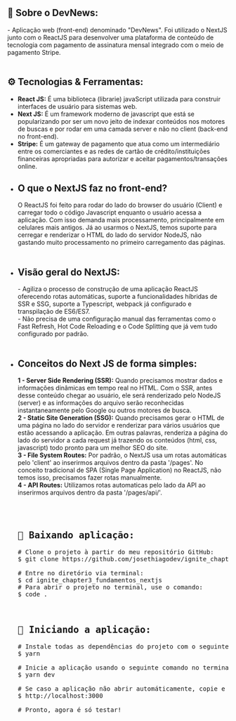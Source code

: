<h2>📃 Sobre o DevNews:</h2>
- Aplicação web (front-end) denominado "DevNews". Foi utilizado o NextJS junto com o ReactJS para desenvolver uma plataforma de conteúdo de tecnologia com pagamento de assinatura mensal integrado com o meio de pagamento Stripe.
<br><br>
<!-- <img src="src/assets/devnews_reactjs.jpg" alt="Aplicação web desenvolvida com ReactJS e NextJS" />
<br><br> -->
<h2>⚙️ Tecnologias & Ferramentas:</h2>
<ul>
<li><strong>React JS:</strong> É uma biblioteca (librarie) javaScript utilizada para construir interfaces de usuário para sistemas web.</li>
<li><strong>Next JS:</strong> É um framework moderno de javascript que está se popularizando por ser um novo jeito de indexar conteúdos nos motores de buscas e por rodar em uma camada server e não no client (back-end no front-end).</li>
<li><strong>Stripe:</strong> É um gateway de pagamento que atua como um intermediário entre os comerciantes e as redes de cartão de crédito/instituições financeiras apropriadas para autorizar e aceitar pagamentos/transações online.</li>
<li>
<h2>O que o <strong>NextJS</strong> faz no front-end?</h2>
O ReactJS foi feito para rodar do lado do browser do usuário (Client) e carregar todo o código Javascript enquanto o usuário acessa a aplicação. Com isso demanda mais processamento, principalmente em celulares mais antigos. Já ao usarmos o NextJS, temos suporte para cerregar e renderizar o HTML do lado do servidor NodeJS, não gastando muito processamento no primeiro carregamento das páginas.
</li><br>
<li>
<h2>Visão geral do <strong>NextJS:</strong></h2>
- Agiliza o processo de construção de uma aplicação ReactJS oferecendo rotas automáticas, suporte a funcionalidades híbridas de SSR e SSG, suporte a Typescript, webpack já configurado e transpilação de ES6/ES7.<br>
- Não precisa de uma configuração manual das ferramentas como o Fast Refresh, Hot Code Reloading e o Code Splitting que já vem tudo configurado por padrão.<br><br>
</li>
<li>
<h2>Conceitos do <strong>Next JS</strong> de forma simples:</h2>
<strong>1 - Server Side Rendering (SSR):</strong> Quando precisamos mostrar dados e informações dinâmicas em tempo real no HTML. Com o SSR, antes desse conteúdo chegar ao usuário, ele será renderizado pelo NodeJS (server) e as informações do arquivo serão reconhecidas instantaneamente pelo Google ou outros motores de busca.<br>
<strong>2 - Static Site Generation (SSG):</strong> Quando precisamos gerar o HTML de uma página no lado do servidor e renderizar para vários usuários que estão acessando a aplicação. Em outras palavras, renderiza a página do lado do servidor a cada request já trazendo os conteúdos (html, css, javascript) todo pronto para um melhor SEO do site.<br>
<strong>3 - File System Routes:</strong> Por padrão, o NextJS usa um rotas automáticas pelo 'client' ao inserirmos arquivos dentro da pasta '/pages'. No conceito tradicional de SPA (Single Page Application) no ReactJS, não temos isso, precisamos fazer rotas manualmente.<br>
<strong>4 - API Routes:</strong> Utilizamos rotas automaticas pelo lado da API ao inserirmos arquivos dentro da pasta '/pages/api/'.
</li>
<br><br>
<pre>
<h2>🚀 Baixando aplicação:</h2><span class="pl-c"><span class="pl-c">#</span> Clone o projeto à partir do meu repositório GitHub:</span>
$ git clone https://github.com/josethiagodev/ignite_chapter3_fundamentos_nextjs.git<br>
<span class="pl-c"><span class="pl-c">#</span> Entre no diretório via terminal:</span>
$ <span class="pl-c1">cd</span> ignite_chapter3_fundamentos_nextjs
<span class="pl-c"><span class="pl-c">#</span> Para abrir o projeto no terminal, use o comando:</span>
$ <span class="pl-c1">code .</span>
<br>
<h2>🚀 Iniciando a aplicação:</h2><span class="pl-c">#</span> Instale todas as dependências do projeto com o seguinte comando via terminal:</span>
$ yarn
<span>
<span class="pl-c">#</span> Inicie a aplicação usando o seguinte comando no terminal:</span>
$ yarn dev<br>
# Se caso a aplicação não abrir automáticamente, copie e cole o link abaixo em qualquer navegador:<br>$ http://localhost:3000<br>
# Pronto, agora é só testar!
</pre>